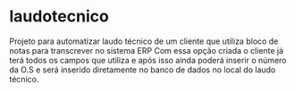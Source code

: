 # laudotecnico
Projeto para automatizar laudo técnico de um cliente que utiliza bloco de notas para transcrever no sistema ERP
Com essa opção criada o cliente já terá todos os campos que utiliza e após isso ainda poderá inserir o número da O.S e será inserido diretamente no banco de dados no local do laudo técnico.
